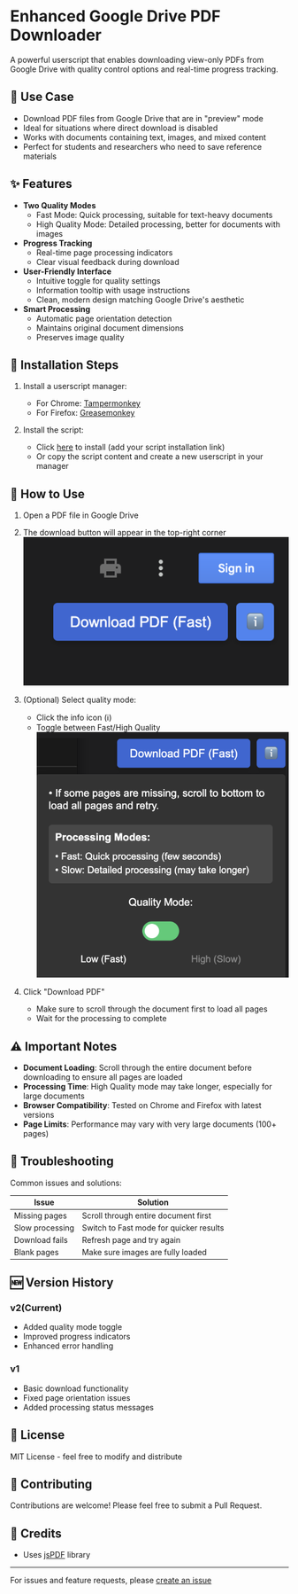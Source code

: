 # Enhanced Google Drive PDF Downloader
A powerful userscript that enables downloading view-only PDFs from Google Drive with quality control options and real-time progress tracking. 

## 🎯 Use Case
- Download PDF files from Google Drive that are in "preview" mode
- Ideal for situations where direct download is disabled
- Works with documents containing text, images, and mixed content
- Perfect for students and researchers who need to save reference materials

## ✨ Features
- **Two Quality Modes**
  - Fast Mode: Quick processing, suitable for text-heavy documents
  - High Quality Mode: Detailed processing, better for documents with images
- **Progress Tracking**
  - Real-time page processing indicators
  - Clear visual feedback during download
- **User-Friendly Interface**
  - Intuitive toggle for quality settings
  - Information tooltip with usage instructions
  - Clean, modern design matching Google Drive's aesthetic
- **Smart Processing**
  - Automatic page orientation detection
  - Maintains original document dimensions
  - Preserves image quality

## 📝 Installation Steps

1. Install a userscript manager:
   - For Chrome: [Tampermonkey](https://chrome.google.com/webstore/detail/tampermonkey/dhdgffkkebhmkfjojejmpbldmpobfkfo)
   - For Firefox: [Greasemonkey](https://addons.mozilla.org/en-US/firefox/addon/greasemonkey/)

2. Install the script:
   - Click [here](https://raw.githubusercontent.com/Akv2021/Enhanced-Google-Drive-PDF-Downloader/refs/heads/main/script.user.js) to install (add your script installation link)
   - Or copy the script content and create a new userscript in your manager

## 🚀 How to Use

1. Open a PDF file in Google Drive

2. The download button will appear in the top-right corner
   ![Step 2: Locate Button](./resources/20250604112219.png)

3. (Optional) Select quality mode:
   - Click the info icon (ℹ️)
   - Toggle between Fast/High Quality
   ![Step 3: Quality Settings](./resources/20250604112251.png)

4. Click "Download PDF"
   - Make sure to scroll through the document first to load all pages
   - Wait for the processing to complete

## ⚠️ Important Notes
- **Document Loading**: Scroll through the entire document before downloading to ensure all pages are loaded
- **Processing Time**: High Quality mode may take longer, especially for large documents
- **Browser Compatibility**: Tested on Chrome and Firefox with latest versions
- **Page Limits**: Performance may vary with very large documents (100+ pages)

## 🔧 Troubleshooting

Common issues and solutions:

| Issue | Solution |
|-------|----------|
| Missing pages | Scroll through entire document first |
| Slow processing | Switch to Fast mode for quicker results |
| Download fails | Refresh page and try again |
| Blank pages | Make sure images are fully loaded |

## 🆕 Version History

### v2(Current)
- Added quality mode toggle
- Improved progress indicators
- Enhanced error handling

### v1
- Basic download functionality
- Fixed page orientation issues
- Added processing status messages

## 📄 License
MIT License - feel free to modify and distribute

## 🤝 Contributing
Contributions are welcome! Please feel free to submit a Pull Request.

## 🙏 Credits
- Uses [jsPDF](https://github.com/MrRio/jsPDF) library

---

For issues and feature requests, please [create an issue](https://github.com/Akv2021/Enhanced-Google-Drive-PDF-Downloader/issues)
